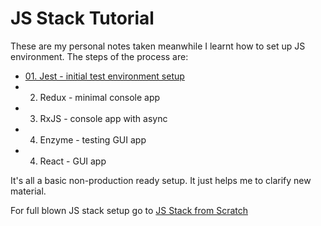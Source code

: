 JS Stack Tutorial
=================

These are my personal notes taken meanwhile I learnt how to 
set up JS environment. The steps of the process are:

 * [01. Jest - initial test environment setup](01.Jest/README.md)
 * 02. Redux - minimal console app
 * 03. RxJS - console app with async
 * 04. Enzyme - testing GUI app
 * 04. React - GUI app

It's all a basic non-production ready setup. It just helps me
to clarify new material.  

For full blown JS stack setup go to [JS Stack from Scratch](https://github.com/verekia/js-stack-from-scratch)